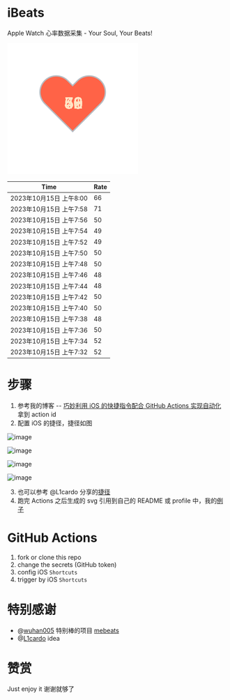 # iBeats
Apple Watch 心率数据采集 - Your Soul, Your Beats!

![](./files/heart.svg)

<!--START_SECTION:my_heart_rate-->
| Time | Rate | 
 | ---- | ---- | 
| 2023年10月15日 上午8:00 | 66 |
| 2023年10月15日 上午7:58 | 71 |
| 2023年10月15日 上午7:56 | 50 |
| 2023年10月15日 上午7:54 | 49 |
| 2023年10月15日 上午7:52 | 49 |
| 2023年10月15日 上午7:50 | 50 |
| 2023年10月15日 上午7:48 | 50 |
| 2023年10月15日 上午7:46 | 48 |
| 2023年10月15日 上午7:44 | 48 |
| 2023年10月15日 上午7:42 | 50 |
| 2023年10月15日 上午7:40 | 50 |
| 2023年10月15日 上午7:38 | 48 |
| 2023年10月15日 上午7:36 | 50 |
| 2023年10月15日 上午7:34 | 52 |
| 2023年10月15日 上午7:32 | 52 |

<!--END_SECTION:my_heart_rate-->

# 步骤
1. 参考我的博客 -- [巧妙利用 iOS 的快捷指令配合 GitHub Actions 实现自动化](https://github.com/yihong0618/gitblog/issues/198) 拿到 action id
2. 配置 iOS 的捷径，捷径如图

![image](https://user-images.githubusercontent.com/15976103/122154218-0db0b480-ce97-11eb-93bb-5aec07c558dc.png)

![image](https://user-images.githubusercontent.com/15976103/122154236-186b4980-ce97-11eb-8e4b-70551a0391ae.png)

![image](https://user-images.githubusercontent.com/15976103/122154268-2d47dd00-ce97-11eb-902e-3acf292265a9.png)

![image](https://user-images.githubusercontent.com/15976103/122174055-fa144680-ceb4-11eb-9be2-3eb83cd516f7.png)

3. 也可以参考 @L1cardo 分享的[捷径](https://www.icloud.com/shortcuts/6ab6047b459c41ad822ad6b94b1c03d4)
4. 跑完 Actions 之后生成的 svg 引用到自己的 README 或 profile 中，我的[例子](https://github.com/yihong0618) 

# GitHub Actions

1. fork or clone this repo
2. change the secrets (GitHub token)
3. config iOS `Shortcuts` 
4. trigger by iOS `Shortcuts`

# 特别感谢
- @[wuhan005](https://github.com/wuhan005) 特别棒的项目 [mebeats](https://github.com/wuhan005/mebeats)
- @[L1cardo](https://github.com/L1cardo) idea

# 赞赏
Just enjoy it
谢谢就够了
